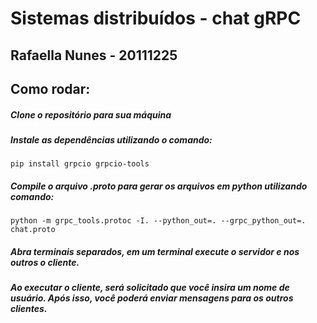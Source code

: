 # Sistemas distribuídos - chat gRPC

## Rafaella Nunes - 20111225

## Como rodar:
##### Clone o repositório para sua máquina
##### Instale as dependências utilizando o comando: 
`pip install grpcio grpcio-tools`
##### Compile o arquivo .proto para gerar os arquivos em python utilizando comando:
`python -m grpc_tools.protoc -I. --python_out=. --grpc_python_out=. chat.proto`
##### Abra terminais separados, em um terminal execute o servidor e nos outros o cliente.
##### Ao executar o cliente, será solicitado que você insira um nome de usuário. Após isso, você poderá enviar mensagens para os outros clientes.
